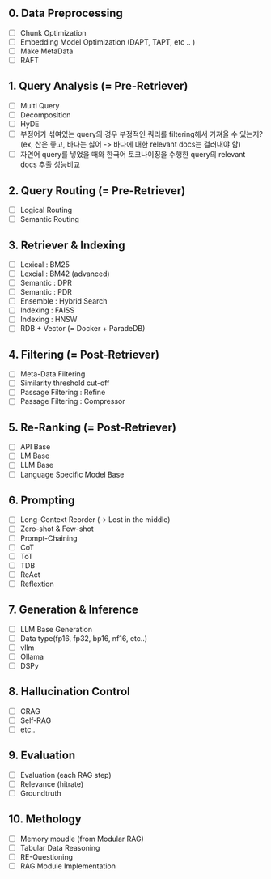 ## 0. Data Preprocessing
 - [ ] Chunk Optimization
 - [ ] Embedding Model Optimization (DAPT, TAPT, etc .. )
 - [ ] Make MetaData
 - [ ] RAFT
## 1. Query Analysis (= Pre-Retriever)
 - [ ] Multi Query
 - [ ] Decomposition
 - [ ] HyDE
 - [ ] 부정어가 섞여있는 query의 경우 부정적인 쿼리를 filtering해서 가져올 수 있는지? (ex, 산은 좋고, 바다는 싫어 -> 바다에 대한 relevant docs는 걸러내야 함)
 - [ ] 자연어 query를 넣었을 때와 한국어 토크나이징을 수행한 query의 relevant docs 추출 성능비교
## 2. Query Routing (= Pre-Retriever)
 - [ ] Logical Routing
 - [ ] Semantic Routing
## 3. Retriever & Indexing
 - [ ] Lexical : BM25
 - [ ] Lexcial : BM42 (advanced)
 - [ ] Semantic : DPR
 - [ ] Semantic : PDR
 - [ ] Ensemble : Hybrid Search
 - [ ] Indexing : FAISS
 - [ ] Indexing : HNSW
 - [ ] RDB + Vector (= Docker + ParadeDB)
## 4. Filtering (= Post-Retriever)
 - [ ] Meta-Data Filtering
 - [ ] Similarity threshold cut-off
 - [ ] Passage Filtering : Refine
 - [ ] Passage Filtering : Compressor
## 5. Re-Ranking (= Post-Retriever)
 - [ ] API Base
 - [ ] LM Base
 - [ ] LLM Base
 - [ ] Language Specific Model Base
## 6. Prompting
 - [ ] Long-Context Reorder (-> Lost in the middle)
 - [ ] Zero-shot & Few-shot
 - [ ] Prompt-Chaining
 - [ ] CoT
 - [ ] ToT
 - [ ] TDB
 - [ ] ReAct
 - [ ] Reflextion
## 7. Generation & Inference
 - [ ] LLM Base Generation
 - [ ] Data type(fp16, fp32, bp16, nf16, etc..)
 - [ ] vllm
 - [ ] Ollama
 - [ ] DSPy
## 8. Hallucination Control
 - [ ] CRAG
 - [ ] Self-RAG
 - [ ] etc..  
## 9. Evaluation
 - [ ] Evaluation (each RAG step)
 - [ ] Relevance (hitrate)
 - [ ] Groundtruth 
## 10. Methology
 - [ ] Memory moudle (from Modular RAG)
 - [ ] Tabular Data Reasoning
 - [ ] RE-Questioning
 - [ ] RAG Module Implementation
